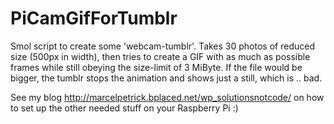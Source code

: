 # PiCamGifForTumblr

Smol script to create some 'webcam-tumblr'.
Takes 30 photos of reduced size (500px in width), then tries to create a GIF with as much as possible frames while still obeying the size-limit of 3 MiByte.
If the file would be bigger, the tumblr stops the animation and shows just a still, which is .. bad.

See my blog http://marcelpetrick.bplaced.net/wp_solutionsnotcode/ on how to set up the other needed stuff on your Raspberry Pi :)
